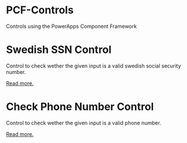# PCF-Controls
Controls using the PowerApps Component Framework

# Swedish SSN Control
Control to check wether the given input is a valid swedish social security number.

[Read more.](SwedishSSNControl)

# Check Phone Number Control
Control to check wether the given input is a valid phone number.

[Read more.](CheckPhoneNumberControl)
